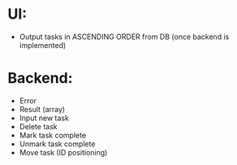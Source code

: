 # UI:
- Output tasks in ASCENDING ORDER from DB (once backend is implemented)

# Backend:
- Error
- Result (array)
- Input new task
- Delete task
- Mark task complete
- Unmark task complete
- Move task (ID positioning)
